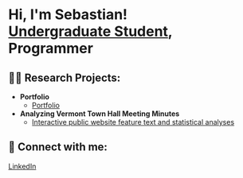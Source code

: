 <h1>Hi, I'm Sebastian! <br/><a href="#">Undergraduate Student</a>, <a>Programmer</a>

<h2>👨‍💻 Research Projects:</h2>

- <b>Portfolio</b>
  - [Portfolio](https://sebas0078.github.io/sebastiancruz.github.io/index.html)
- <b>Analyzing Vermont Town Hall Meeting Minutes </b>
  - [Interactive public website feature text and statistical analyses](https://sebastiancruz.shinyapps.io/Vermont_Minutes/)
</b></i>



<h2> 🤳 Connect with me:</h2>

[LinkedIn](https://www.linkedin.com/in/sebastian-cruz-549b82285?lipi=urn%3Ali%3Apage%3Ad_flagship3_profile_view_base_contact_details%3B1dteF3mKQ9WOMPy8%2FNn%2BxA%3D%3D)

